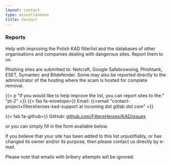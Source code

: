 ```yaml
---
layout: contact
type: miscellaneous
title: Contact
---
```

### Reports

Help with improving the Polish KAD filterlist and the databases of other organisations and companies dealing with dangerous sites. Report them to us.

Phishing sites are submitted to: Netcraft, Google Safebrowsing, Phishtank, ESET, Symantec and Bitdefender. Some may also be reported directly to the administrator of the hosting where the scam is hosted for complete removal.

{{< p "If you would like to help improve the list, you can report sites to the:" "pt-2" >}}
{{< fas fa-envelope>}} Email: {{<email "contact-project+filtersheroes-kad-support at incoming dot gitlab dot com" >}}

{{< fab fa-github>}} GitHub: [github.com/FiltersHeroes/KAD/issues](https://github.com/FiltersHeroes/KAD/issues)

or you can simply fill in the form available below.

If you believe that your site has been added to this list unjustifiably, or has changed its owner and/or its purpose, then please contact us directly by e-mail.

Please note that emails with bribery attempts will be ignored.
